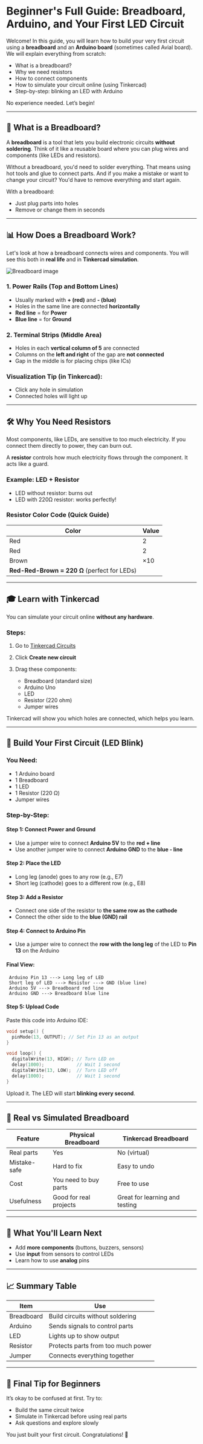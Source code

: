 # Beginner's Full Guide: Breadboard, Arduino, and Your First LED Circuit

Welcome! In this guide, you will learn how to build your very first circuit using a **breadboard** and an **Arduino board** (sometimes called Avial board). We will explain everything from scratch:

* What is a breadboard?
* Why we need resistors
* How to connect components
* How to simulate your circuit online (using Tinkercad)
* Step-by-step: blinking an LED with Arduino

No experience needed. Let’s begin!

---

## 🤖 What is a Breadboard?

A **breadboard** is a tool that lets you build electronic circuits **without soldering**. Think of it like a reusable board where you can plug wires and components (like LEDs and resistors).

Without a breadboard, you'd need to solder everything. That means using hot tools and glue to connect parts. And if you make a mistake or want to change your circuit? You'd have to remove everything and start again.

With a breadboard:

* Just plug parts into holes
* Remove or change them in seconds

---

## 📊 How Does a Breadboard Work?

Let's look at how a breadboard connects wires and components. You will see this both in **real life** and in **Tinkercad simulation**.

![Breadboard image](https://upload.wikimedia.org/wikipedia/commons/thumb/6/6b/Breadboard_scheme.svg/800px-Breadboard_scheme.svg.png)

### 1. **Power Rails (Top and Bottom Lines)**

* Usually marked with **+ (red)** and **- (blue)**
* Holes in the same line are connected **horizontally**
* **Red line** = for **Power**
* **Blue line** = for **Ground**

### 2. **Terminal Strips (Middle Area)**

* Holes in each **vertical column of 5** are connected
* Columns on the **left and right** of the gap are **not connected**
* Gap in the middle is for placing chips (like ICs)

### Visualization Tip (in Tinkercad):

* Click any hole in simulation
* Connected holes will light up

---

## 🛠️ Why You Need Resistors

Most components, like LEDs, are sensitive to too much electricity. If you connect them directly to power, they can burn out.

A **resistor** controls how much electricity flows through the component. It acts like a guard.

### Example: LED + Resistor

* LED without resistor: burns out
* LED with 220Ω resistor: works perfectly!

### Resistor Color Code (Quick Guide)

| Color                                        | Value |
| -------------------------------------------- | ----- |
| Red                                          | 2     |
| Red                                          | 2     |
| Brown                                        | ×10   |
| **Red-Red-Brown = 220 Ω** (perfect for LEDs) |       |

---

## 🎓 Learn with Tinkercad

You can simulate your circuit online **without any hardware**.

### Steps:

1. Go to [Tinkercad Circuits](https://www.tinkercad.com/learn/circuits)
2. Click **Create new circuit**
3. Drag these components:

   * Breadboard (standard size)
   * Arduino Uno
   * LED
   * Resistor (220 ohm)
   * Jumper wires

Tinkercad will show you which holes are connected, which helps you learn.

---

## 🌟 Build Your First Circuit (LED Blink)

### You Need:

* 1 Arduino board
* 1 Breadboard
* 1 LED
* 1 Resistor (220 Ω)
* Jumper wires

### Step-by-Step:

#### Step 1: Connect Power and Ground

* Use a jumper wire to connect **Arduino 5V** to the **red + line**
* Use another jumper wire to connect **Arduino GND** to the **blue - line**

#### Step 2: Place the LED

* Long leg (anode) goes to any row (e.g., E7)
* Short leg (cathode) goes to a different row (e.g., E8)

#### Step 3: Add a Resistor

* Connect one side of the resistor to **the same row as the cathode**
* Connect the other side to the **blue (GND) rail**

#### Step 4: Connect to Arduino Pin

* Use a jumper wire to connect the **row with the long leg** of the LED to **Pin 13** on the Arduino

#### Final View:

```
 Arduino Pin 13 ---> Long leg of LED
 Short leg of LED ---> Resistor ---> GND (blue line)
 Arduino 5V ---> Breadboard red line
 Arduino GND ---> Breadboard blue line
```

#### Step 5: Upload Code

Paste this code into Arduino IDE:

```cpp
void setup() {
  pinMode(13, OUTPUT); // Set Pin 13 as an output
}

void loop() {
  digitalWrite(13, HIGH); // Turn LED on
  delay(1000);            // Wait 1 second
  digitalWrite(13, LOW);  // Turn LED off
  delay(1000);            // Wait 1 second
}
```

Upload it. The LED will start **blinking every second**.

---

## 🔄 Real vs Simulated Breadboard

| Feature      | Physical Breadboard    | Tinkercad Breadboard           |
| ------------ | ---------------------- | ------------------------------ |
| Real parts   | Yes                    | No (virtual)                   |
| Mistake-safe | Hard to fix            | Easy to undo                   |
| Cost         | You need to buy parts  | Free to use                    |
| Usefulness   | Good for real projects | Great for learning and testing |

---

## 📅 What You'll Learn Next

* Add **more components** (buttons, buzzers, sensors)
* Use **input** from sensors to control LEDs
* Learn how to use **analog** pins

---

## 📈 Summary Table

| Item       | Use                                |
| ---------- | ---------------------------------- |
| Breadboard | Build circuits without soldering   |
| Arduino    | Sends signals to control parts     |
| LED        | Lights up to show output           |
| Resistor   | Protects parts from too much power |
| Jumper     | Connects everything together       |

---

## 🚀 Final Tip for Beginners

It’s okay to be confused at first. Try to:

* Build the same circuit twice
* Simulate in Tinkercad before using real parts
* Ask questions and explore slowly

You just built your first circuit. Congratulations! 🎉
